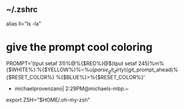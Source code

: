 
## ~/.zshrc

alias ll="ls -la"

# give the prompt cool coloring
PROMPT=$'%{$GREEN_BOLD%}%n\|$(tput setaf 31)\%@\%{$RED%}@\$(tput setaf 245)\%m%{$WHITE%}:%{$YELLOW%}%~%u$(parse_git_dirty)$(git_prompt_ahead)%{$RESET_COLOR%}
%{$BLUE%}>%{$RESET_COLOR%}'

* michaelprovenzano| 2:29PM@michaels-mbp:~


export ZSH="$HOME/.oh-my-zsh"
